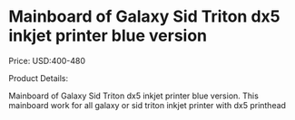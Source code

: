 # Mainboard of Galaxy Sid Triton dx5 inkjet printer blue version

Price: USD:400-480

Product Details:

Mainboard of Galaxy Sid Triton dx5 inkjet printer blue version.
This mainboard work for all galaxy or sid triton inkjet printer with dx5 printhead